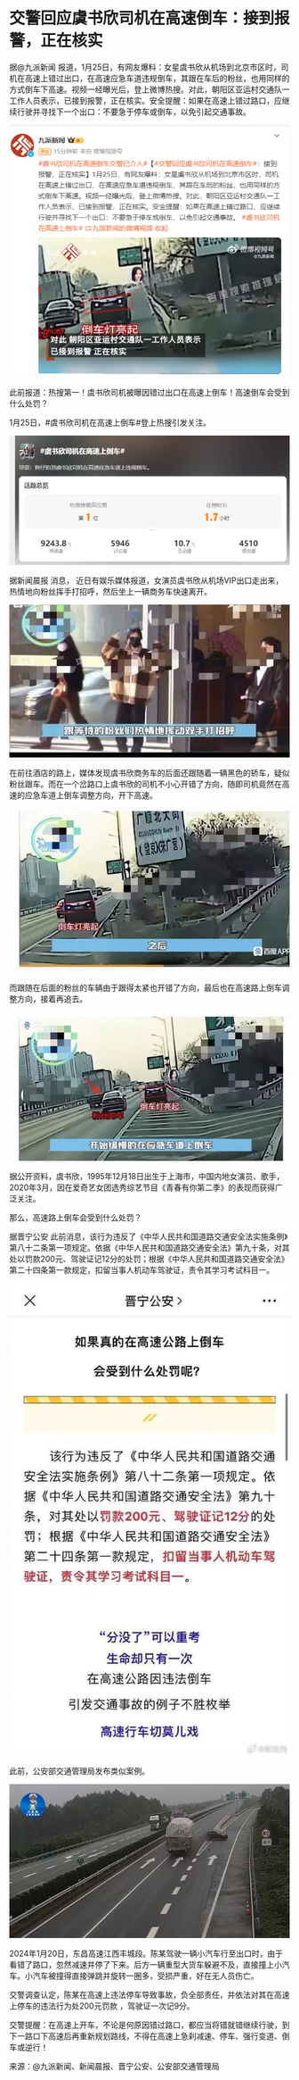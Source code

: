 # 交警回应虞书欣司机在高速倒车：接到报警，正在核实

据@九派新闻
报道，1月25日，有网友爆料：女星虞书欣从机场到北京市区时，司机在高速上错过出口，在高速应急车道违规倒车，其跟在车后的粉丝，也用同样的方式倒车下高速。视频一经曝光后，登上微博热搜。对此，朝阳区亚运村交通队一工作人员表示，已接到报警，正在核实。安全提醒：如果在高速上错过路口，应继续行驶并寻找下一个出口：不要急于停车或倒车，以免引起交通事故。

![adb0b7ecac20c1f7a3b4a6a5019a116c.jpg](https://raw.githubusercontent.com/qqhsx/qqnews_image/main/2024/01/25/交警回应虞书欣司机在高速倒车：接到报警，正在核实/adb0b7ecac20c1f7a3b4a6a5019a116c.jpg)

此前报道：热搜第一！虞书欣司机被曝因错过出口在高速上倒车！高速倒车会受到什么处罚？

1月25日，#虞书欣司机在高速上倒车#登上热搜引发关注。

![164ad1895aa9458653c902a990e74e3f.jpg](https://raw.githubusercontent.com/qqhsx/qqnews_image/main/2024/01/25/交警回应虞书欣司机在高速倒车：接到报警，正在核实/164ad1895aa9458653c902a990e74e3f.jpg)

据新闻晨报 消息， 近日有娱乐媒体报道，女演员虞书欣从机场VIP出口走出来，热情地向粉丝挥手打招呼，然后坐上一辆商务车快速离开。

![7484ca06ee7f8ca51feb6ab6abb018f3.jpg](https://raw.githubusercontent.com/qqhsx/qqnews_image/main/2024/01/25/交警回应虞书欣司机在高速倒车：接到报警，正在核实/7484ca06ee7f8ca51feb6ab6abb018f3.jpg)

在前往酒店的路上，媒体发现虞书欣商务车的后面还跟随着一辆黑色的轿车，疑似粉丝跟车。而在一个岔路口上虞书欣的司机不小心开错了方向，随即司机竟然在高速的应急车道上倒车调整方向，开下高速。

![bb656be4ee2abe25a989d1dbeb316332.jpg](https://raw.githubusercontent.com/qqhsx/qqnews_image/main/2024/01/25/交警回应虞书欣司机在高速倒车：接到报警，正在核实/bb656be4ee2abe25a989d1dbeb316332.jpg)

而跟随在后面的粉丝的车辆由于跟得太紧也开错了方向，最后也在高速路上倒车调整方向，接着再追去。

![33d26d26658f613fae83916a56516db3.jpg](https://raw.githubusercontent.com/qqhsx/qqnews_image/main/2024/01/25/交警回应虞书欣司机在高速倒车：接到报警，正在核实/33d26d26658f613fae83916a56516db3.jpg)

据公开资料，虞书欣，1995年12月18日出生于上海市，中国内地女演员、歌手，2020年3月，因在爱奇艺女团选秀综艺节目《青春有你第二季》的表现而获得广泛关注。

那么，高速路上倒车会受到什么处罚？

据晋宁公安
此前消息，该行为违反了《中华人民共和国道路交通安全法实施条例》第八十二条第一项规定。依据《中华人民共和国道路交通安全法》第九十条，对其处以罚款200元、驾驶证记12分的处罚；根据《中华人民共和国道路交通安全法》第二十四条第一款规定，扣留当事人机动车驾驶证，责令其学习考试科目一。

![84b2d18688ac961fc902d3880ea3c640.jpg](https://raw.githubusercontent.com/qqhsx/qqnews_image/main/2024/01/25/交警回应虞书欣司机在高速倒车：接到报警，正在核实/84b2d18688ac961fc902d3880ea3c640.jpg)

此前，公安部交通管理局发布类似案例。

![60a39dc715d041918e88f00e73933bfd.jpg](https://raw.githubusercontent.com/qqhsx/qqnews_image/main/2024/01/25/交警回应虞书欣司机在高速倒车：接到报警，正在核实/60a39dc715d041918e88f00e73933bfd.jpg)

2024年1月20日，东昌高速江西丰城段。陈某驾驶一辆小汽车行至出口时，由于看错了路口，忽然减速并停了下来。后方一辆重型大货车躲避不及，直接撞上小汽车。小汽车被撞得直接弹跳并旋转一圈多，受损严重，好在无人员伤亡。

交警调查认定，陈某在高速上违法停车导致事故，负全部责任，并依法对其在高速上停车的违法行为处200元罚款 ，驾驶证一次记9分。

交警提醒：在高速上开车，不论是何原因错过路口，都应当将错就错继续行驶，到下一路口下高速后再重新规划路线，不得在高速上急刹减速、停车、强行变道、倒车或逆行！

来源：@九派新闻、新闻晨报、晋宁公安、公安部交通管理局

